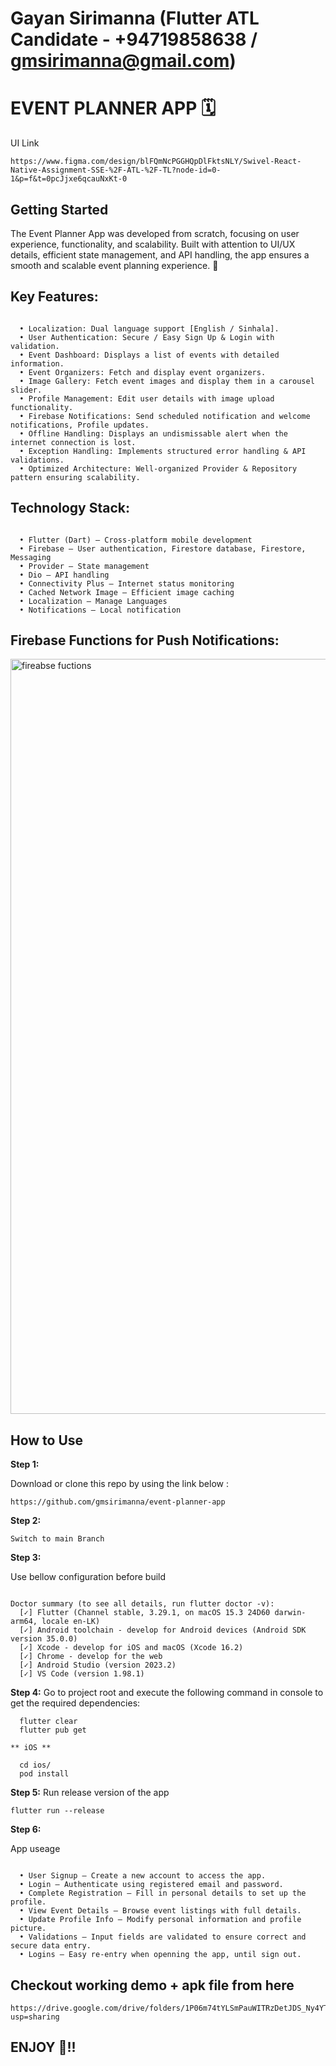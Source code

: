 # Gayan Sirimanna (Flutter ATL Candidate - +94719858638 / gmsirimanna@gmail.com)

# EVENT PLANNER APP 🗓️

UI Link

```
https://www.figma.com/design/blFQmNcPGGHQpDlFktsNLY/Swivel-React-Native-Assignment-SSE-%2F-ATL-%2F-TL?node-id=0-1&p=f&t=0pcJjxe6qcauNxKt-0
```

## Getting Started

The Event Planner App was developed from scratch, focusing on user experience, functionality, and scalability. Built with attention to UI/UX details, efficient state management, and API handling, the app ensures a smooth and scalable event planning experience. 🚀

## Key Features:

```

  • Localization: Dual language support [English / Sinhala].
  • User Authentication: Secure / Easy Sign Up & Login with validation.
  • Event Dashboard: Displays a list of events with detailed information.
  • Event Organizers: Fetch and display event organizers.
  • Image Gallery: Fetch event images and display them in a carousel slider.
  • Profile Management: Edit user details with image upload functionality.
  • Firebase Notifications: Send scheduled notification and welcome notifications, Profile updates.
  • Offline Handling: Displays an undismissable alert when the internet connection is lost.
  • Exception Handling: Implements structured error handling & API validations.
  • Optimized Architecture: Well-organized Provider & Repository pattern ensuring scalability.

```

## Technology Stack:

```

  • Flutter (Dart) – Cross-platform mobile development
  • Firebase – User authentication, Firestore database, Firestore, Messaging
  • Provider – State management
  • Dio – API handling
  • Connectivity Plus – Internet status monitoring
  • Cached Network Image – Efficient image caching
  • Localization – Manage Languages
  • Notifications – Local notification

```

## Firebase Functions for Push Notifications:

<img width="1208" alt="fireabse fuctions" src="https://github.com/user-attachments/assets/309c7e66-c5d6-4fec-a9e1-249d4bc90ec4" />


## How to Use

**Step 1:**

Download or clone this repo by using the link below :

```
https://github.com/gmsirimanna/event-planner-app
```

**Step 2:**

```
Switch to main Branch
```

**Step 3:**

Use bellow configuration before build

```

Doctor summary (to see all details, run flutter doctor -v):
  [✓] Flutter (Channel stable, 3.29.1, on macOS 15.3 24D60 darwin-arm64, locale en-LK)
  [✓] Android toolchain - develop for Android devices (Android SDK version 35.0.0)
  [✓] Xcode - develop for iOS and macOS (Xcode 16.2)
  [✓] Chrome - develop for the web
  [✓] Android Studio (version 2023.2)
  [✓] VS Code (version 1.98.1)

```

**Step 4:**
Go to project root and execute the following command in console to get the required dependencies:

```
  flutter clear
  flutter pub get

** iOS **

  cd ios/
  pod install

```

**Step 5:**
Run release version of the app

```
flutter run --release
```

**Step 6:**

App useage

```

  • User Signup – Create a new account to access the app.
  • Login – Authenticate using registered email and password.
  • Complete Registration – Fill in personal details to set up the profile.
  • View Event Details – Browse event listings with full details.
  • Update Profile Info – Modify personal information and profile picture.
  • Validations – Input fields are validated to ensure correct and secure data entry.
  • Logins – Easy re-entry when openning the app, until sign out.

```

## Checkout working demo + apk file from here

```
https://drive.google.com/drive/folders/1P06m74tYLSmPauWITRzDetJDS_Ny4YTd?usp=sharing
```

## ENJOY 🎉!!
